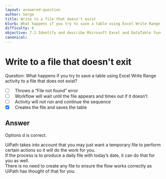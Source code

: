 ```yaml
---
layout: answered-question
author: Serge
title: Write to a file that doesn't exist
blurb: What happens if you try to save a table using Excel Write Range activity to a file that does not exist? 
difficulty: 6
objective: 7.2 Identify and describe Microsoft Excel and DataTable functions, and how Excel activities are used for data manipulation
canonical:
---
```


<h1>Write to a file that doesn't exit</h1>

Question: What happens if you try to save a table using Excel Write Range activity to a file that does not exist?  

- [ ] &nbsp;  Throws a “File not found” error
- [ ] &nbsp;  Workflow will wait until the file appears and times out if it doesn’t 
- [ ] &nbsp;  Activity will not run and continue the sequence 
- [x] &nbsp;  Creates the file and saves the table 

## Answer

Options d is correct.

UiPath takes into account that you may just want a temporary file to perform certain actions so it will do the work for you.  
If the process is to produce a daily file with today’s date, it can do that for you as well.  
There is no need to create any file to ensure the flow works correctly as UiPath has thought of that for you. 
